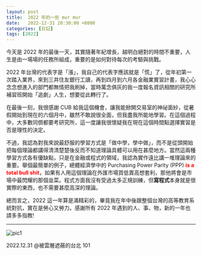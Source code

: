 ```yaml
---
layout: post
title:  2022 年的一些 mur mur
date:   2022-12-31 20:30:00 +0800
categories: [日記]
tags: [2022]
---
```

今天是 2022 年的最後一天，其實隨著年紀增長，越明白絕對的時間不重要，人生是由一場場的任務所組成，重要的是如何對待每次的考驗與挑戰。  

2022 年台灣的代表字是「漲」，我自己的代表字應該就是「慌」了，從年初第一次踏入業界，來到三井住友銀行工讀，再到四月到六月各金融業實習計畫，我心心念念想進入的部門都無情把我刷掉，當時萬念俱灰的我一度報名資訊相關的研究所補習班開始「追劇」人生，想要從此轉行了。

在最後一刻，我很感謝 CUB 給我這個機會，讓我能掀開交易室的神祕面紗，從暑假開始到現在的六個月中，雖然不敢說很全面，但我盡我所能地學習。在這個過程中，大多數同儕都要考研究所，這一度讓我很懷疑我在現在這個時間點選擇實習是否是理性的決定。

不過，我認為對我來說最舒服的學習方式是「做中學，學中做」，而不是從頭開始把每個理論都講得清清楚楚後反而不知道理論具體可以用在甚麼地方。當然這兩種學習方式各有優缺點，只是在金融或程式的領域，我認為實作遠比講一堆理論來的重要。舉個最簡單的例子，總體經濟學中的 Purchasing Power Parity (PPP) <span style="color:red">**is a total bull shit**</span>，如果有人用這個理論在外匯市場買低賣高想套利，那他將會是市場中最閃耀的那個韭菜。程式方面我沒有受過太多正規訓練，但**寫程式**本身就是很實際的東西，也不需要甚麼高深的理論。  

總而言之，2022 這一年算是滿精彩的，畢竟我在年中後跟整個台灣的高等教育系統對抗，實在是勞心又勞力。感謝所有 2022 年遇到的人、事、物，新的一年也請多多指教!

---
![pic1](https://lh3.googleusercontent.com/pw/AL9nZEWWsmPSmB2qM7nS8cPliLYRv_4qVMYiHKb9agBIPTUIh_Lb0xp-Ynt_8b-tQ7bAi1aidM-gznAC4iXzvz0SIexaDcGNK3ViWoPgHJtpNwjwzlIRMY7v59inTK8lwFUO3s8GvkcZIGS2HJh5hMimOFY=w700-h933-no?authuser=0)

2022.12.31 @被雲層遮蔽的台北 101 